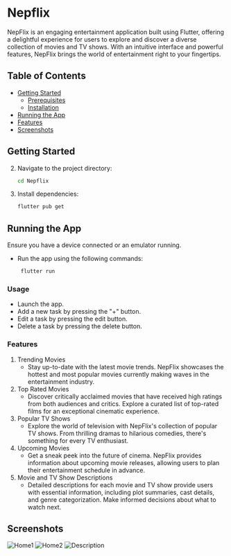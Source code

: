 # Nepflix
NepFlix is an engaging entertainment application built using Flutter, offering a delightful experience for users to explore and discover a diverse collection of movies and TV shows. With an intuitive interface and powerful features, NepFlix brings the world of entertainment right to your fingertips.
## Table of Contents
- [Getting Started](#getting-started)
  - [Prerequisites](#prerequisites)
  - [Installation](#installation)
- [Running the App](#running-the-app)
- [Features](#features)
- [Screenshots](#screenshots)

## Getting Started


2. Navigate to the project directory:
   ```bash
   cd Nepflix
   ```
3. Install dependencies:
   ```bash
   flutter pub get
   ```
## Running the App

Ensure you have a device connected or an emulator running.
- Run the app using the following commands:
  ```bash
   flutter run
  ```

### Usage

- Launch the app.
- Add a new task by pressing the "+" button.
- Edit a task by pressing the edit button.
- Delete a task by pressing the delete button.

### Features

1. Trending Movies
   - Stay up-to-date with the latest movie trends. NepFlix showcases the hottest and most popular movies currently making waves in the entertainment industry.
2. Top Rated Movies
   - Discover critically acclaimed movies that have received high ratings from both audiences and critics. Explore a curated list of top-rated films for an exceptional cinematic experience.
3. Popular TV Shows
   - Explore the world of television with NepFlix's collection of popular TV shows. From thrilling dramas to hilarious comedies, there's something for every TV enthusiast.
4. Upcoming Movies
   - Get a sneak peek into the future of cinema. NepFlix provides information about upcoming movie releases, allowing users to plan their entertainment schedule in advance.
5. Movie and TV Show Descriptions
   - Detailed descriptions for each movie and TV show provide users with essential information, including plot summaries, cast details, and genre categorization. Make informed decisions about what to watch next.

## Screenshots

![Home1](https://media.discordapp.net/attachments/1036120891857305661/1191735027214594048/Screenshot_1704201924.png?ex=65a684bb&is=65940fbb&hm=0f6ac69d3d16c067c01126d59bbaacf372588be0ec243bddda763e5d7242c032&=&format=webp&quality=lossless&width=335&height=669)
![Home2](https://media.discordapp.net/attachments/1036120891857305661/1191734760473636945/Screenshot_1704201930.png?ex=65a6847c&is=65940f7c&hm=a3c368ed42ad1d92fea0caa51964c731c58bd619ae91d4de88f1445e0d3b84ce&=&format=webp&quality=lossless&width=335&height=669)
![Description](https://media.discordapp.net/attachments/1036120891857305661/1191734258700669008/Screenshot_1704201947.png?ex=65a68404&is=65940f04&hm=58a5f92aeb0124559e053d80cce36c561fcbcc1dcf08099aaa7f233d5388a29b&=&format=webp&quality=lossless&width=335&height=669)
